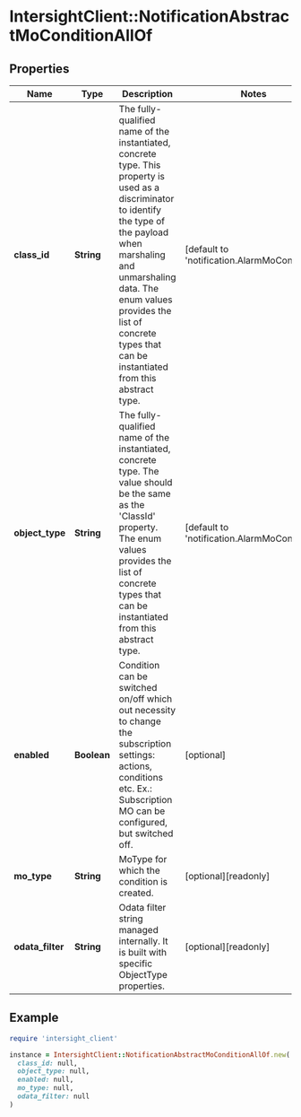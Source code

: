 # IntersightClient::NotificationAbstractMoConditionAllOf

## Properties

| Name | Type | Description | Notes |
| ---- | ---- | ----------- | ----- |
| **class_id** | **String** | The fully-qualified name of the instantiated, concrete type. This property is used as a discriminator to identify the type of the payload when marshaling and unmarshaling data. The enum values provides the list of concrete types that can be instantiated from this abstract type. | [default to &#39;notification.AlarmMoCondition&#39;] |
| **object_type** | **String** | The fully-qualified name of the instantiated, concrete type. The value should be the same as the &#39;ClassId&#39; property. The enum values provides the list of concrete types that can be instantiated from this abstract type. | [default to &#39;notification.AlarmMoCondition&#39;] |
| **enabled** | **Boolean** | Condition can be switched on/off which out necessity to change the subscription settings: actions, conditions etc. Ex.: Subscription MO can be configured, but switched off. | [optional] |
| **mo_type** | **String** | MoType for which the condition is created. | [optional][readonly] |
| **odata_filter** | **String** | Odata filter string managed internally. It is built with specific ObjectType properties. | [optional][readonly] |

## Example

```ruby
require 'intersight_client'

instance = IntersightClient::NotificationAbstractMoConditionAllOf.new(
  class_id: null,
  object_type: null,
  enabled: null,
  mo_type: null,
  odata_filter: null
)
```

